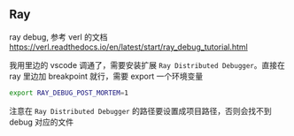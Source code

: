## Ray

ray debug, 参考 verl 的文档 https://verl.readthedocs.io/en/latest/start/ray_debug_tutorial.html 

我用里边的 vscode 调通了，需要安装扩展 `Ray Distributed Debugger`。直接在 ray 里边加 breakpoint 就行，需要 export 一个环境变量
```bash
export RAY_DEBUG_POST_MORTEM=1
```

注意在 `Ray Distributed Debugger` 的路径要设置成项目路径，否则会找不到 debug 对应的文件





